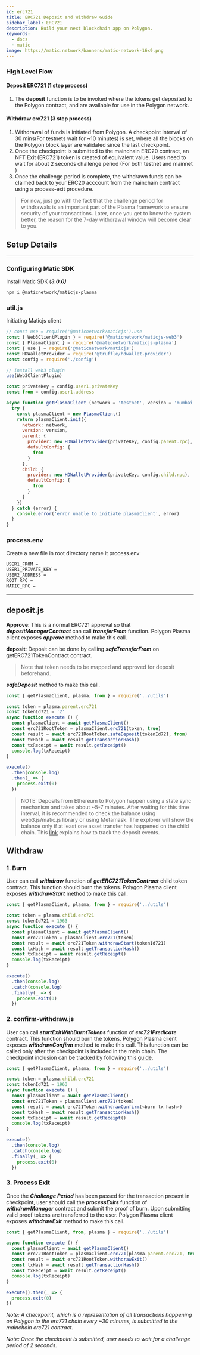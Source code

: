 ```yaml
---
id: erc721
title: ERC721 Deposit and Withdraw Guide
sidebar_label: ERC721
description: Build your next blockchain app on Polygon.
keywords:
  - docs
  - matic
image: https://matic.network/banners/matic-network-16x9.png
---
```


### High Level Flow

#### **Deposit ERC721 (1 step process)**

1. The **deposit** function is to be invoked where the tokens get deposited to the Polygon contract, and are available for use in the Polygon network.

#### **Withdraw erc721 (3 step process)**

1. Withdrawal of funds is initiated from Polygon. A checkpoint interval of 30 mins(For testnets wait for ~10 minutes) is set, where all the blocks on the Polygon block layer are validated since the last checkpoint.
2. Once the checkpoint is submitted to the mainchain ERC20 contract, an NFT Exit (ERC721) token is created of equivalent value. Users need to wait for about 2 seconds challenge period (For both testnet and mainnet )
3. Once the challenge period is complete, the withdrawn funds can be claimed back to your ERC20 acccount from the mainchain contract using a process-exit procedure.

> For now, just go with the fact that the challenge period for withdrawals is an important part of the Plasma framework to ensure security of your transactions. Later, once you get to know the system better, the reason for the 7-day withdrawal window will become clear to you.

## Setup Details

---

### Configuring Matic SDK

Install Matic SDK (**_3.0.0)_**

```bash
npm i @maticnetwork/maticjs-plasma
```

### util.js

Initiating Maticjs client

```js
// const use = require('@maticnetwork/maticjs').use
const { Web3ClientPlugin } = require('@maticnetwork/maticjs-web3')
const { PlasmaClient } = require('@maticnetwork/maticjs-plasma')
const { use } = require('@maticnetwork/maticjs')
const HDWalletProvider = require('@truffle/hdwallet-provider')
const config = require('./config')

// install web3 plugin
use(Web3ClientPlugin)

const privateKey = config.user1.privateKey
const from = config.user1.address

async function getPlasmaClient (network = 'testnet', version = 'mumbai') {
  try {
    const plasmaClient = new PlasmaClient()
    return plasmaClient.init({
      network: network,
      version: version,
      parent: {
        provider: new HDWalletProvider(privateKey, config.parent.rpc),
        defaultConfig: {
          from
        }
      },
      child: {
        provider: new HDWalletProvider(privateKey, config.child.rpc),
        defaultConfig: {
          from
        }
      }
    })
  } catch (error) {
    console.error('error unable to initiate plasmaClient', error)
  }
}
```

### process.env

Create a new file in root directory name it process.env

```bash
USER1_FROM = 
USER1_PRIVATE_KEY = 
USER2_ADDRESS = 
ROOT_RPC = 
MATIC_RPC = 
```

---

## deposit.js

**Approve**: This is a normal ERC721 approval so that **_depositManagerContract_** can call **_transferFrom_** function. Polygon Plasma client exposes **_approve_** method to make this call.

**deposit**: Deposit can be done by calling **_safeTransferFrom_** on getERC721TokenContract contract.

> Note that token needs to be mapped and approved for deposit beforehand.

**_safeDeposit_** method to make this call.

```js
const { getPlasmaClient, plasma, from } = require('../utils')

const token = plasma.parent.erc721
const tokenId721 = '2'
async function execute () {
  const plasmaClient = await getPlasmaClient()
  const erc721RootToken = plasmaClient.erc721(token, true)
  const result = await erc721RootToken.safeDeposit(tokenId721, from)
  const txHash = await result.getTransactionHash()
  const txReceipt = await result.getReceipt()
  console.log(txReceipt)
}

execute()
  .then(console.log)
  .then(_ => {
    process.exit(0)
  })

```

> NOTE: Deposits from Ethereum to Polygon happen using a state sync mechanism and takes about ~5-7 minutes. After waiting for this time interval, it is recommended to check the balance using web3.js/matic.js library or using Metamask. The explorer will show the balance only if at least one asset transfer has happened on the child chain. This [link](/docs/develop/ethereum-polygon/plasma/deposit-withdraw-event-plasma) explains how to track the deposit events.

## Withdraw

### 1. Burn

User can call **_withdraw_** function of **_getERC721TokenContract_** child token contract. This function should burn the tokens. Polygon Plasma client exposes **_withdrawStart_** method to make this call.

```js
const { getPlasmaClient, plasma, from } = require('../utils')

const token = plasma.child.erc721
const tokenId721 = 1963
async function execute () {
  const plasmaClient = await getPlasmaClient()
  const erc721Token = plasmaClient.erc721(token)
  const result = await erc721Token.withdrawStart(tokenId721)
  const txHash = await result.getTransactionHash()
  const txReceipt = await result.getReceipt()
  console.log(txReceipt)
}

execute()
  .then(console.log)
  .catch(console.log)
  .finally(_ => {
    process.exit(0)
  })
```

### 2. confirm-withdraw.js


User can call **_startExitWithBurntTokens_** function of **_erc721Predicate_** contract. This function should burn the tokens. Polygon Plasma client exposes **_withdrawConfirm_** method to make this call. This function can be called only after the checkpoint is included in the main chain. The checkpoint inclusion can be tracked by following this [guide](/docs/develop/ethereum-matic/plasma/deposit-withdraw-event-plasma#checkpoint-events).


```js
const { getPlasmaClient, plasma, from } = require('../utils')

const token = plasma.child.erc721
const tokenId721 = 1963
async function execute () {
  const plasmaClient = await getPlasmaClient()
  const erc721Token = plasmaClient.erc721(token)
  const result = await erc721Token.withdrawConfirm(<burn tx hash>)
  const txHash = await result.getTransactionHash()
  const txReceipt = await result.getReceipt()
  console.log(txReceipt)
}

execute()
  .then(console.log)
  .catch(console.log)
  .finally(_ => {
    process.exit(0)
  })
```

### 3. Process Exit

Once the **_Challenge Period_** has been passed for the transaction present in checkpoint, user should call the **_processExits_** function of **_withdrawManager_** contract and submit the proof of burn. Upon submitting valid proof tokens are transferred to the user. Polygon Plasma client exposes **_withdrawExit_** method to make this call.

```js
const { getPlasmaClient, from, plasma } = require('../utils')

async function execute () {
  const plasmaClient = await getPlasmaClient()
  const erc721RootToken = plasmaClient.erc721(plasma.parent.erc721, true)
  const result = await erc721RootToken.withdrawExit()
  const txHash = await result.getTransactionHash()
  const txReceipt = await result.getReceipt()
  console.log(txReceipt)
}

execute().then(_ => {
  process.exit(0)
})
```

_Note: A checkpoint, which is a representation of all transactions happening on Polygon to the erc721 chain every ~30 minutes, is submitted to the mainchain erc721 contract._

_Note: Once the checkpoint is submitted, user needs to wait for a challenge period of 2 seconds._
